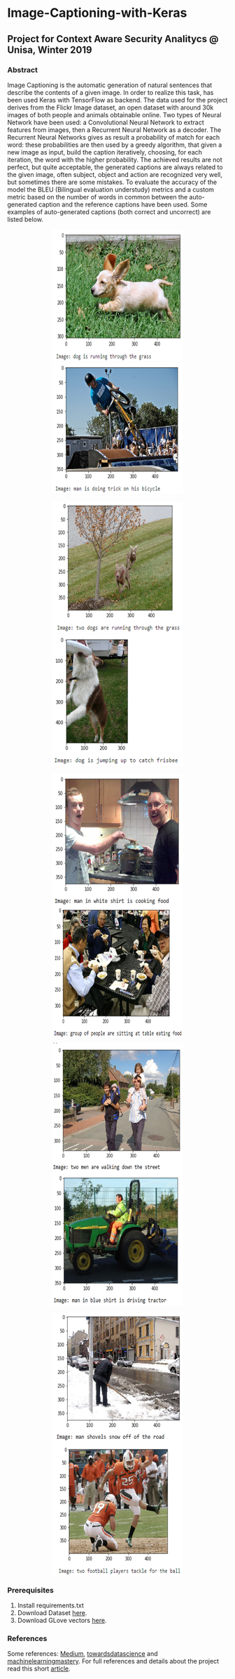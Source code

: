 # Image-Captioning-with-Keras

## Project for Context Aware Security Analitycs @ Unisa, Winter 2019

###  Abstract
  
Image Captioning is the automatic generation of natural sentences that describe the contents of a given image. In order to realize this task, has been used Keras with TensorFlow as backend. The data used for the project derives from the Flickr Image dataset, an open dataset with around 30k images of both people and animals obtainable online. Two types of Neural Network have been used: a Convolutional Neural Network to extract features from images, then a Recurrent Neural Network as a decoder. The Recurrent Neural Networks gives as result a probability of match for each word: these probabilities are then used by a greedy algorithm, that given a new image as input, build the caption iteratively, choosing, for each iteration, the word with the higher probability. The achieved results are not perfect, but quite acceptable, the generated captions are always related to the given image, often subject, object and action are recognized very well, but sometimes there are some mistakes. To evaluate the accuracy of the model the BLEU (Bilingual evaluation understudy) metrics and a custom metric based on the number of words in common between the auto-generated caption and the reference captions have been used. Some examples of auto-generated captions (both correct and uncorrect) are listed below.

<p align="center">
<img width="300" height="300" src="https://github.com/salvatore-arienzo/Image-Captioning-with-Keras/blob/master/ppt/Esempio%201.png"> <img width="300" height="300" src="https://github.com/salvatore-arienzo/Image-Captioning-with-Keras/blob/master/ppt/Esempio%202.png">
</p>

<p align="center">
<img width="300" height="300" src="https://github.com/salvatore-arienzo/Image-Captioning-with-Keras/blob/master/ppt/Example%204.png"> <img width="300" height="300" src="https://github.com/salvatore-arienzo/Image-Captioning-with-Keras/blob/master/ppt/example%203.png">
</p>

<p align="center">
<img align="center" width="300" height="300" src="https://github.com/salvatore-arienzo/Image-Captioning-with-Keras/blob/master/ppt/cooking.png"> <img align="center" width="300" height="300" src="https://github.com/salvatore-arienzo/Image-Captioning-with-Keras/blob/master/ppt/GroupOfPeople.png">
</p>

<p align="center">
<img align="center" width="300" height="300" src="https://github.com/salvatore-arienzo/Image-Captioning-with-Keras/blob/master/ppt/ult2.png"> <img align="center" width="300" height="300" src="https://github.com/salvatore-arienzo/Image-Captioning-with-Keras/blob/master/ppt/ult4.png">
</p>

<p align="center">
<img align="center" width="300" height="300" src="https://github.com/salvatore-arienzo/Image-Captioning-with-Keras/blob/master/ppt/snowimg.png"> <img align="center" width="300" height="300" src="https://github.com/salvatore-arienzo/Image-Captioning-with-Keras/blob/master/ppt/Example%205.png"> 
</p>

### Prerequisites
  
1. Install requirements.txt
2. Download Dataset [here](https://www.kaggle.com/hsankesara/flickr-image-dataset).
3. Download GLove vectors [here](https://www.kaggle.com/watts2/glove6b50dtxt).

### References

Some references: [Medium](https://medium.com/@faizanmustafa75/keras-implementation-of-image-captioning-model-3a7ab68e67d4), [towardsdatascience](https://towardsdatascience.com/image-captioning-with-keras-teaching-computers-to-describe-pictures-c88a46a311b8) and [machinelearningmastery](https://machinelearningmastery.com/develop-a-deep-learning-caption-generation-model-in-python/). For full references and details about the project read this short [article](https://github.com/salvatore-arienzo/Image-Captioning-with-Keras/blob/master/Image%20Captioning%20with%20Keras.pdf).
